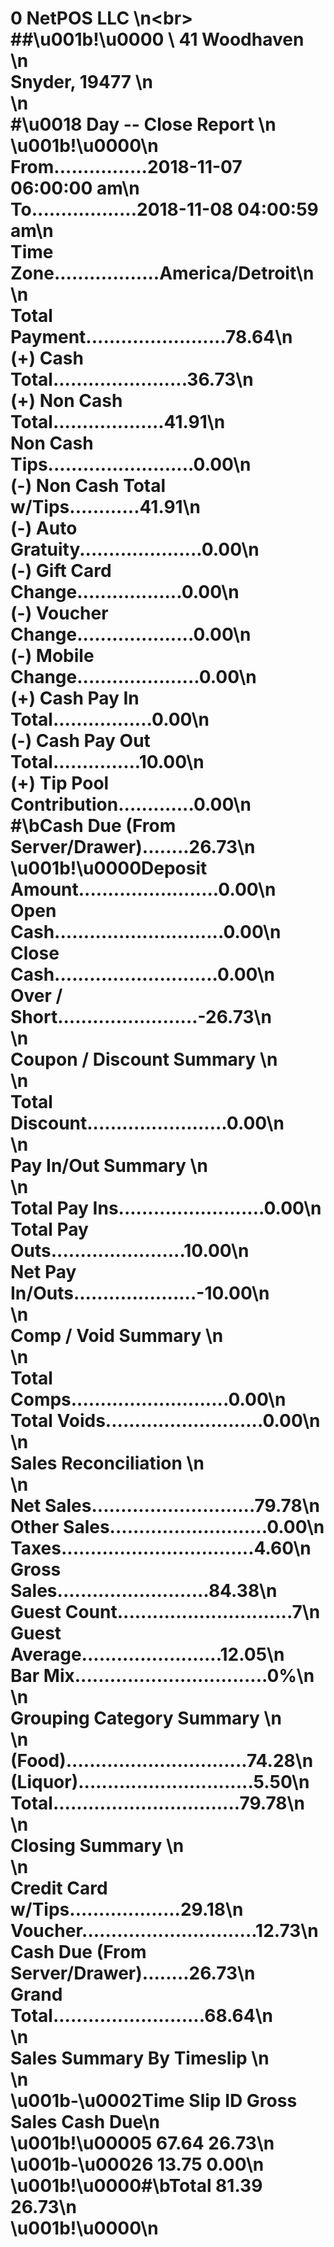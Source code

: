 # 0      NetPOS LLC     \n<br\>  ##\u001b!\u0000  \   41 Woodhaven               \n<br>              Snyder,  19477              \n<br>\n<br>#\u0018            Day -- Close Report           \n<br>\u001b!\u0000\n<br>From................2018-11-07 06:00:00 am\n<br>To..................2018-11-08 04:00:59 am\n<br>Time Zone..................America\/Detroit\n<br>\n<br>Total Payment........................78.64\n<br>(+) Cash Total.......................36.73\n<br>(+) Non Cash Total...................41.91\n<br>Non Cash Tips.........................0.00\n<br>(-) Non Cash Total w\/Tips............41.91\n<br>(-) Auto Gratuity.....................0.00\n<br>(-) Gift Card Change..................0.00\n<br>(-) Voucher Change....................0.00\n<br>(-) Mobile Change.....................0.00\n<br>(+) Cash Pay In Total.................0.00\n<br>(-) Cash Pay Out Total...............10.00\n<br>(+) Tip Pool Contribution.............0.00\n<br>#\bCash Due (From Server\/Drawer)........26.73\n<br>\u001b!\u0000Deposit Amount........................0.00\n<br>Open Cash.............................0.00\n<br>Close Cash............................0.00\n<br>Over \/ Short........................-26.73\n<br>\n<br>         Coupon \/ Discount Summary        \n<br>\n<br>Total Discount........................0.00\n<br>\n<br>            Pay In\/Out Summary            \n<br>\n<br>Total Pay Ins.........................0.00\n<br>Total Pay Outs.......................10.00\n<br>Net Pay In\/Outs.....................-10.00\n<br>\n<br>            Comp \/ Void Summary           \n<br>\n<br>Total Comps...........................0.00\n<br>Total Voids...........................0.00\n<br>\n<br>           Sales Reconciliation           \n<br>\n<br>Net Sales............................79.78\n<br>Other Sales...........................0.00\n<br>Taxes.................................4.60\n<br>Gross Sales..........................84.38\n<br>Guest Count..............................7\n<br>Guest Average........................12.05\n<br>Bar Mix.................................0%\n<br>\n<br>         Grouping Category Summary        \n<br>\n<br>(Food)...............................74.28\n<br>(Liquor)..............................5.50\n<br>Total................................79.78\n<br>\n<br>              Closing Summary             \n<br>\n<br>Credit Card w\/Tips...................29.18\n<br>Voucher..............................12.73\n<br>Cash Due (From Server\/Drawer)........26.73\n<br>Grand Total..........................68.64\n<br>\n<br>         Sales Summary By Timeslip        \n<br>\n<br>\u001b-\u0002Time Slip ID     Gross Sales      Cash Due\n<br>\u001b!\u00005                      67.64         26.73\n<br>\u001b-\u00026                      13.75          0.00\n<br>\u001b!\u0000#\bTotal                  81.39         26.73\n<br>\u001b!\u0000\n<br><br>
